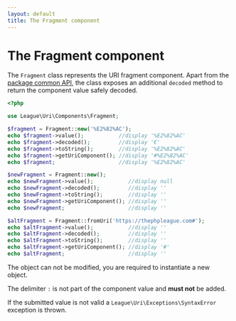 ```yaml
---
layout: default
title: The Fragment component
---
```


# The Fragment component

The `Fragment` class represents the URI fragment component. Apart from the [package common API](/components/7.0/),
the class exposes an additional `decoded` method to return the component value safely decoded.

~~~php
<?php

use League\Uri\Components\Fragment;

$fragment = Fragment::new('%E2%82%AC');
echo $fragment->value();           //display '%E2%82%AC'
echo $fragment->decoded();         //display '€'
echo $fragment->toString();        //display '%E2%82%AC'
echo $fragment->getUriComponent(); //display '#%E2%82%AC'
echo $fragment;                    //display '%E2%82%AC'

$newFragment = Fragment::new();
echo $newFragment->value();           //display null
echo $newFragment->decoded();         //display ''
echo $newFragment->toString();        //display ''
echo $newFragment->getUriComponent(); //display ''
echo $newFragment;                    //display ''

$altFragment = Fragment::fromUri('https://thephpleague.com#');
echo $altFragment->value();           //display ''
echo $altFragment->decoded();         //display ''
echo $altFragment->toString();        //display ''
echo $altFragment->getUriComponent(); //display '#'
echo $altFragment;                    //display ''
~~~

<p class="message-notice">The object can not be modified, you are required to instantiate a new object.</p>
<p class="message-notice">The delimiter <code>:</code> is not part of the component value and <strong>must not</strong> be added.</p>
<p class="message-warning">If the submitted value is not valid a <code>League\Uri\Exceptions\SyntaxError</code> exception is thrown.</p>
